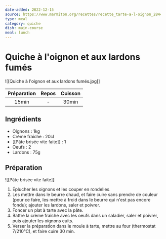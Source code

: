 ```yaml
---
date-added: 2022-12-15
source: https://www.marmiton.org/recettes/recette_tarte-a-l-oignon_28444.aspx
type: meal
category: quiche
dish: main-course
meal: lunch
---
```


# Quiche à l'oignon et aux lardons fumés

![[Quiche à l'oignon et aux lardons fumés.jpg]]

| Préparation | Repos | Cuisson |
|:-----------:|:-----:|:-------:|
|    15min    |   -   |  30min  |

## Ingrédients

- Oignons : 1kg
- Crème fraîche : 20cl
- [[Pâte brisée vite faite]] : 1
- Oeufs : 2
- Lardons : 75g

## Préparation

![[Pâte brisée vite faite]]

1. Éplucher les oignons et les couper en rondelles.
2. Les mettre dans le beurre chaud, et faire cuire sans prendre de couleur (pour ce faire, les mettre à froid dans le beurre qui n'est pas encore fondu); ajouter les lardons, saler et poivrer.
3. Foncer un plat à tarte avec la pâte.
4. Battre la crème fraîche avec les oeufs dans un saladier, saler et poivrer, puis ajouter les oignons cuits.
5. Verser la préparation dans le moule à tarte, mettre au four (thermostat 7/210°C), et faire cuire 30 min.